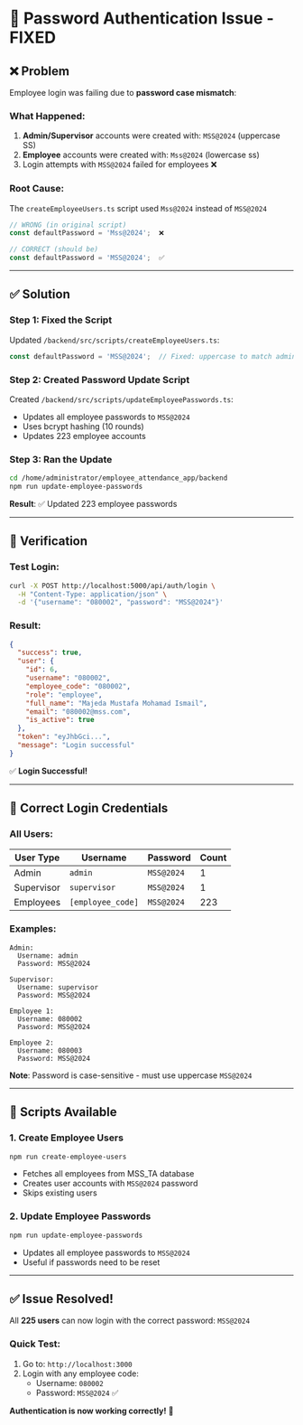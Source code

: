 # 🔐 Password Authentication Issue - FIXED

## ❌ Problem

Employee login was failing due to **password case mismatch**:

### What Happened:
1. **Admin/Supervisor** accounts were created with: `MSS@2024` (uppercase SS)
2. **Employee** accounts were created with: `Mss@2024` (lowercase ss)
3. Login attempts with `MSS@2024` failed for employees ❌

### Root Cause:
The `createEmployeeUsers.ts` script used `Mss@2024` instead of `MSS@2024`

```typescript
// WRONG (in original script)
const defaultPassword = 'Mss@2024';  ❌

// CORRECT (should be)
const defaultPassword = 'MSS@2024';  ✅
```

---

## ✅ Solution

### Step 1: Fixed the Script
Updated `/backend/src/scripts/createEmployeeUsers.ts`:
```typescript
const defaultPassword = 'MSS@2024';  // Fixed: uppercase to match admin/supervisor
```

### Step 2: Created Password Update Script
Created `/backend/src/scripts/updateEmployeePasswords.ts`:
- Updates all employee passwords to `MSS@2024`
- Uses bcrypt hashing (10 rounds)
- Updates 223 employee accounts

### Step 3: Ran the Update
```bash
cd /home/administrator/employee_attendance_app/backend
npm run update-employee-passwords
```

**Result**: ✅ Updated 223 employee passwords

---

## 🧪 Verification

### Test Login:
```bash
curl -X POST http://localhost:5000/api/auth/login \
  -H "Content-Type: application/json" \
  -d '{"username": "080002", "password": "MSS@2024"}'
```

### Result:
```json
{
  "success": true,
  "user": {
    "id": 6,
    "username": "080002",
    "employee_code": "080002",
    "role": "employee",
    "full_name": "Majeda Mustafa Mohamad Ismail",
    "email": "080002@mss.com",
    "is_active": true
  },
  "token": "eyJhbGci...",
  "message": "Login successful"
}
```

✅ **Login Successful!**

---

## 🔑 Correct Login Credentials

### All Users:

| User Type | Username | Password | Count |
|-----------|----------|----------|-------|
| Admin | `admin` | `MSS@2024` | 1 |
| Supervisor | `supervisor` | `MSS@2024` | 1 |
| Employees | `[employee_code]` | `MSS@2024` | 223 |

### Examples:

```
Admin:
  Username: admin
  Password: MSS@2024

Supervisor:
  Username: supervisor
  Password: MSS@2024

Employee 1:
  Username: 080002
  Password: MSS@2024

Employee 2:
  Username: 080003
  Password: MSS@2024
```

**Note**: Password is case-sensitive - must use uppercase `MSS@2024`

---

## 📝 Scripts Available

### 1. Create Employee Users
```bash
npm run create-employee-users
```
- Fetches all employees from MSS_TA database
- Creates user accounts with `MSS@2024` password
- Skips existing users

### 2. Update Employee Passwords
```bash
npm run update-employee-passwords
```
- Updates all employee passwords to `MSS@2024`
- Useful if passwords need to be reset

---

## ✅ Issue Resolved!

All **225 users** can now login with the correct password: `MSS@2024`

### Quick Test:
1. Go to: `http://localhost:3000`
2. Login with any employee code:
   - Username: `080002`
   - Password: `MSS@2024` ✅

**Authentication is now working correctly!** 🎉

